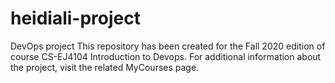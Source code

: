 # heidiali-project

DevOps project
This repository has been created for the Fall 2020 edition of course CS-EJ4104 Introduction to Devops. 
For additional information about the project, visit the related MyCourses page.
